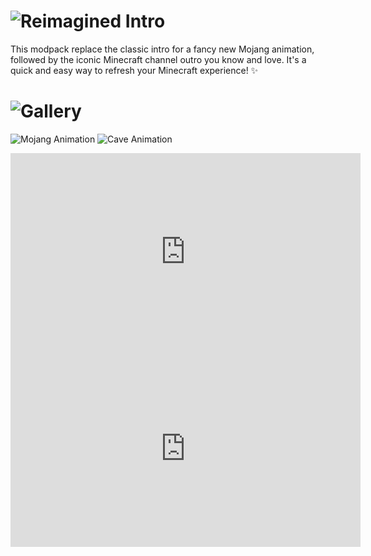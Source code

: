# ![Reimagined Intro](https://i.imgur.com/9qBZ8XK.png)
This modpack replace the classic intro for a fancy new Mojang animation, followed by the iconic Minecraft channel outro you know and love. It's a quick and easy way to refresh your Minecraft experience! ✨

# ![Gallery](https://cdn.modrinth.com/data/cached_images/d3f067a0b8e60dd1091e19f78f62daa2381e0494.png)

![Mojang Animation](https://cdn.modrinth.com/data/cached_images/7847152e09bd059ba341fb4645db2a2d502e9184.webp)
![Cave Animation](https://i.imgur.com/6TLYTUj.png)
</details>
<iframe width="560" height="315" src="https://www.youtube.com/embed/oKInHAuZvh8?si=FbFrMtrRlPZQUDod" title="YouTube video player" frameborder="0" allow="accelerometer; autoplay; clipboard-write; encrypted-media; gyroscope; picture-in-picture; web-share" referrerpolicy="strict-origin-when-cross-origin" allowfullscreen></iframe>
<iframe width="560" height="315" src="https://www.youtube.com/embed/vuR4al8cakI?si=Z20SbEe0dmMT5PTh" title="YouTube video player" frameborder="0" allow="accelerometer; autoplay; clipboard-write; encrypted-media; gyroscope; picture-in-picture; web-share" referrerpolicy="strict-origin-when-cross-origin" allowfullscreen></iframe>
